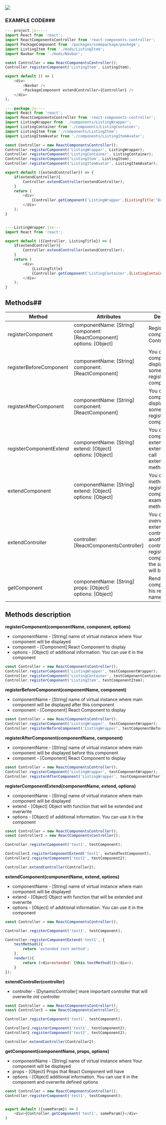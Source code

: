 <img src="https://raw.githubusercontent.com/mprzodala/react-components-controller/master/chart.png">

### EXAMPLE CODE###
```js
----project.js-----
import React from 'react';
import ReactComponentsController from 'react-components-controller';
import PackageComponent from '/packages/somepackage/packege';
import ListingItem from './mods/ListingItem';
import Navbar from './mods/Navbar';

const Controller = new ReactComponentsController();
Controller.registerComponent('ListingItem', ListingItem);

export default () => (
    <div>
        <Navbar />
        <PackageComponent extendController={Controller} />
    </div>
);

----package.js----
import React from 'react';
import ReactComponentsController from 'react-components-controller';
import ListingWrapper from './components/ListingWrapper';
import ListingContainer from './components/ListingContainer';
import ListingItem from './components/ListingItem';
import ListingItemAvatar from './components/ListingItemAvatar';

const Controller = new ReactComponentsController();
Controller.registerComponent('ListingWrapper', ListingWrapper);
Controller.registerComponent('ListingContainer', ListingContainer);
Controller.registerComponent('ListingItem', ListingItem);
Controller.registerComponent('ListingItemAvatar', ListingItemAvatar);

export default ({extendController}) => {
    if(extendController){
        Controller.extendController(extendController);
    }
    return (
        <div>
            {Controller.getComponent('ListingWrapper',{ListingTitle:'Default lising'})}
        </div>
    );
}


----ListingWrapper.jsx---
import React from 'react';

export default ({Controller, ListingTitle}) => {
    if(extendController){
        Controller.extendController(extendController);
    }
    return (
        <div>
            {ListingTitle}
            {Controller.getComponent('ListingContainer',{ListingContainerTitle:'Default lising container title'})}
        </div>
    );
}
```
## Methods##
| Method | Attributes | Description |
|---|---|---|
| registerComponent | componentName: [String] <br/>component: [ReactComponent]<br/>options: [Object] | Register component in Controller |
| registerBeforeComponent | componentName: [String] <br/>component: [ReactComponent] | You can register component to display before some basic register component |
| registerAfterComponent | componentName: [String] <br/>component: [ReactComponent] | You can register component to display after some basic register component |
| registerComponentExtend | componentName: [String] <br/>extend: [Object] <br/>options: [Object] | You can register components extend it will be extended after call extendController method |
| extendComponent | componentName: [String] <br/>extend: [Object] <br/>options: [Object] | You can extend methods of registred components for example render method |
| extendController | controller: [ReactComponentsController] | You can overwrite and extend controller by another controller. All registred component with the same name will be overwrite |
| getComponent | componentName: [String] <br/>props: [Object] <br/>options: [Object] | Render registred component by his registration name |


## Methods description ##
**registerComponent(componentName, component, options)**

* componentName - [String] name of virtual instance where Your component will be displayed
* component - [Component] React Component to display
* options - [Object] of additional information. You can use it in the component

```js
const Controller = new ReactComponentsController();
Controller.registerComponent('ListingWrapper', testComponentWrapper);
Controller.registerComponent('ListingContainer', testComponentContainer);
Controller.registerComponent('ListingItem', testComponentItem);
```


**registerBeforeComponent(componentName, component)**

* componentName - [String] name of virtual instance where main component will be displayed after this component
* component - [Component] React Component to display

```js
const Controller = new ReactComponentsController();
Controller.registerComponent('ListingWrapper', testComponentWrapper);
Controller.registerBeforeComponent('ListingWrapper', testComponentBefore);
```

**registerAfterComponent(componentName, component)**

* componentName - [String] name of virtual instance where main component will be displayed before this component
* component - [Component] React Component to display

```js
const Controller = new ReactComponentsController();
Controller.registerComponent('ListingWrapper', testComponentWrapper);
Controller.registerAfterComponent('ListingWrapper', testComponentAfter);
```

**registerComponentExtend(componentName, extend, options)**

* componentName - [String] name of virtual instance where main component will be displayed
* extend - [Object] Object with function that will be extended and overwrite
* options - [Object] of additional information. You can use it in the component

```js
const Controller = new ReactComponentsController();
const Controller2 = new ReactComponentsController();

Controller.registerComponent('test1', testComponent);

Controller2.registerComponentExtend('test1', extendTestComponent);
Controller2.registerComponent('test2', testComponent2);

Controller.extendController(Controller2);
```

**extendComponent(componentName, extend, options)**

* componentName - [String] name of virtual instance where main component will be displayed
* extend - [Object] Object with function that will be extended and overwrite
* options - [Object] of additional information. You can use it in the component

```js
const Controller = new ReactComponentsController();

Controller.registerComponent('test1', testComponent);

Controller.registerComponentExtend('test1', {
    testMethod(){
        return 'extended test method';
    },
    render(){
        return (<div>extended: {this.testMethod()}</div>);
    }
});
```

**extendController(controller)**

* controller - [DynamicController] more important controller that will overwrite old controller 

```js
const Controller = new ReactComponentsController();
const Controller2 = new ReactComponentsController();

Controller.registerComponent('test1', testComponent);

Controller2.registerComponent('test1', testComponent2);
Controller2.registerComponent('test2', testComponent2);

Controller.extendController(Controller2);
```

**getComponent(componentName, props, options)**

* componentName - [String] name of virtual instance where Your component will be displayed
* props - [Object] Props that React Component will have
* options - [Object] additional information. You can use it in the component and overwrite defined options

```js
const Controller = new ReactComponentsController();
Controller.registerComponent('test1', testComponent);


export default ({someParam}) => (
    <div>{Controller.getComponent('test1', someParam)}</div>
)

```
